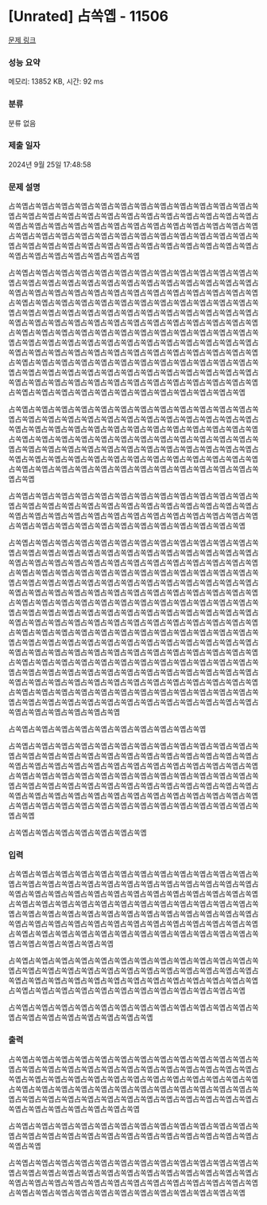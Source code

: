 # [Unrated] 占쏙옙 - 11506 

[문제 링크](https://www.acmicpc.net/problem/11506) 

### 성능 요약

메모리: 13852 KB, 시간: 92 ms

### 분류

분류 없음

### 제출 일자

2024년 9월 25일 17:48:58

### 문제 설명

<p>占쏙옙占쏙옙占쏙옙占쏙옙占쏙옙占쏙옙占쏙옙占쏙옙占쏙옙占쏙옙占쏙옙占쏙옙占쏙옙占쏙옙占쏙옙占쏙옙占쏙옙占쏙옙占쏙옙占쏙옙占쏙옙占쏙옙占쏙옙占쏙옙占쏙옙占쏙옙占쏙옙占쏙옙占쏙옙占쏙옙占쏙옙占쏙옙占쏙옙占쏙옙占쏙옙占쏙옙占쏙옙占쏙옙占쏙옙占쏙옙占쏙옙占쏙옙占쏙옙占쏙옙占쏙옙占쏙옙占쏙옙占쏙옙占쏙옙占쏙옙占쏙옙占쏙옙占쏙옙占쏙옙占쏙옙占쏙옙占쏙옙占쏙옙占쏙옙占쏙옙占쏙옙占쏙옙占쏙옙占쏙옙占쏙옙占쏙옙占쏙옙占쏙옙占쏙옙占쏙옙</p>

<p>占쏙옙占쏙옙占쏙옙占쏙옙占쏙옙占쏙옙占쏙옙占쏙옙占쏙옙占쏙옙占쏙옙占쏙옙占쏙옙占쏙옙占쏙옙占쏙옙占쏙옙占쏙옙占쏙옙占쏙옙占쏙옙占쏙옙占쏙옙占쏙옙占쏙옙占쏙옙占쏙옙占쏙옙占쏙옙占쏙옙占쏙옙占쏙옙占쏙옙占쏙옙占쏙옙占쏙옙占쏙옙占쏙옙占쏙옙占쏙옙占쏙옙占쏙옙占쏙옙占쏙옙占쏙옙占쏙옙占쏙옙占쏙옙占쏙옙占쏙옙占쏙옙占쏙옙占쏙옙占쏙옙占쏙옙占쏙옙占쏙옙占쏙옙占쏙옙占쏙옙占쏙옙占쏙옙占쏙옙占쏙옙占쏙옙占쏙옙占쏙옙占쏙옙占쏙옙占쏙옙占쏙옙占쏙옙占쏙옙占쏙옙占쏙옙占쏙옙占쏙옙占쏙옙占쏙옙占쏙옙占쏙옙占쏙옙占쏙옙占쏙옙占쏙옙占쏙옙占쏙옙占쏙옙占쏙옙占쏙옙占쏙옙占쏙옙占쏙옙占쏙옙占쏙옙占쏙옙占쏙옙占쏙옙占쏙옙占쏙옙占쏙옙占쏙옙占쏙옙占쏙옙占쏙옙占쏙옙占쏙옙占쏙옙占쏙옙占쏙옙占쏙옙占쏙옙占쏙옙占쏙옙占쏙옙占쏙옙占쏙옙占쏙옙占쏙옙占쏙옙占쏙옙占쏙옙占쏙옙占쏙옙占쏙옙占쏙옙占쏙옙占쏙옙占쏙옙占쏙옙占쏙옙占쏙옙占쏙옙占쏙옙占쏙옙占쏙옙占쏙옙占쏙옙占쏙옙占쏙옙占쏙옙占쏙옙占쏙옙占쏙옙占쏙옙占쏙옙占쏙옙占쏙옙占쏙옙占쏙옙占쏙옙占쏙옙占쏙옙占쏙옙占쏙옙占쏙옙占쏙옙占쏙옙占쏙옙占쏙옙占쏙옙占쏙옙占쏙옙占쏙옙</p>

<p>占쏙옙占쏙옙占쏙옙占쏙옙占쏙옙占쏙옙占쏙옙占쏙옙占쏙옙占쏙옙占쏙옙占쏙옙占쏙옙占쏙옙占쏙옙占쏙옙占쏙옙占쏙옙占쏙옙占쏙옙占쏙옙占쏙옙占쏙옙占쏙옙占쏙옙占쏙옙占쏙옙占쏙옙占쏙옙占쏙옙占쏙옙占쏙옙占쏙옙占쏙옙占쏙옙占쏙옙占쏙옙占쏙옙占쏙옙占쏙옙占쏙옙占쏙옙占쏙옙占쏙옙占쏙옙占쏙옙占쏙옙占쏙옙占쏙옙占쏙옙占쏙옙占쏙옙占쏙옙占쏙옙占쏙옙占쏙옙占쏙옙占쏙옙占쏙옙占쏙옙占쏙옙占쏙옙占쏙옙占쏙옙占쏙옙占쏙옙占쏙옙占쏙옙占쏙옙占쏙옙占쏙옙占쏙옙占쏙옙占쏙옙占쏙옙占쏙옙占쏙옙占쏙옙占쏙옙占쏙옙占쏙옙占쏙옙占쏙옙占쏙옙占쏙옙占쏙옙占쏙옙占쏙옙占쏙옙占쏙옙</p>

<p>占쏙옙占쏙옙占쏙옙占쏙옙占쏙옙占쏙옙占쏙옙占쏙옙占쏙옙占쏙옙占쏙옙占쏙옙占쏙옙占쏙옙占쏙옙占쏙옙占쏙옙占쏙옙占쏙옙占쏙옙占쏙옙占쏙옙占쏙옙占쏙옙占쏙옙占쏙옙占쏙옙占쏙옙占쏙옙占쏙옙占쏙옙占쏙옙占쏙옙占쏙옙占쏙옙占쏙옙占쏙옙占쏙옙占쏙옙占쏙옙占쏙옙占쏙옙占쏙옙占쏙옙占쏙옙占쏙옙占쏙옙占쏙옙占쏙옙占쏙옙</p>

<p>占쏙옙占쏙옙占쏙옙占쏙옙占쏙옙占쏙옙占쏙옙占쏙옙占쏙옙占쏙옙占쏙옙占쏙옙占쏙옙占쏙옙占쏙옙占쏙옙占쏙옙占쏙옙占쏙옙占쏙옙占쏙옙占쏙옙占쏙옙占쏙옙占쏙옙占쏙옙占쏙옙占쏙옙占쏙옙占쏙옙占쏙옙占쏙옙占쏙옙占쏙옙占쏙옙占쏙옙占쏙옙占쏙옙占쏙옙占쏙옙占쏙옙占쏙옙占쏙옙占쏙옙占쏙옙占쏙옙占쏙옙占쏙옙占쏙옙占쏙옙占쏙옙占쏙옙占쏙옙占쏙옙占쏙옙占쏙옙占쏙옙占쏙옙占쏙옙占쏙옙占쏙옙占쏙옙占쏙옙占쏙옙占쏙옙占쏙옙占쏙옙占쏙옙占쏙옙占쏙옙占쏙옙占쏙옙占쏙옙占쏙옙占쏙옙占쏙옙占쏙옙占쏙옙占쏙옙占쏙옙占쏙옙占쏙옙占쏙옙占쏙옙占쏙옙占쏙옙占쏙옙占쏙옙占쏙옙占쏙옙占쏙옙占쏙옙占쏙옙占쏙옙占쏙옙占쏙옙占쏙옙占쏙옙占쏙옙占쏙옙占쏙옙占쏙옙占쏙옙占쏙옙占쏙옙占쏙옙占쏙옙占쏙옙占쏙옙占쏙옙占쏙옙占쏙옙占쏙옙占쏙옙占쏙옙占쏙옙占쏙옙占쏙옙占쏙옙占쏙옙占쏙옙占쏙옙占쏙옙占쏙옙占쏙옙占쏙옙占쏙옙占쏙옙占쏙옙占쏙옙占쏙옙占쏙옙占쏙옙占쏙옙占쏙옙占쏙옙占쏙옙占쏙옙占쏙옙占쏙옙占쏙옙占쏙옙占쏙옙占쏙옙占쏙옙占쏙옙占쏙옙占쏙옙占쏙옙占쏙옙占쏙옙占쏙옙占쏙옙占쏙옙占쏙옙占쏙옙占쏙옙占쏙옙占쏙옙占쏙옙占쏙옙占쏙옙占쏙옙占쏙옙占쏙옙占쏙옙占쏙옙占쏙옙占쏙옙占쏙옙占쏙옙占쏙옙占쏙옙占쏙옙占쏙옙占쏙옙占쏙옙占쏙옙占쏙옙占쏙옙占쏙옙占쏙옙占쏙옙占쏙옙占쏙옙占쏙옙占쏙옙占쏙옙占쏙옙占쏙옙占쏙옙占쏙옙占쏙옙占쏙옙占쏙옙占쏙옙占쏙옙占쏙옙占쏙옙占쏙옙占쏙옙占쏙옙占쏙옙占쏙옙占쏙옙占쏙옙占쏙옙占쏙옙占쏙옙占쏙옙占쏙옙占쏙옙占쏙옙占쏙옙占쏙옙占쏙옙占쏙옙占쏙옙占쏙옙占쏙옙占쏙옙</p>

<p>占쏙옙占쏙옙占쏙옙占쏙옙占쏙옙占쏙옙占쏙옙占쏙옙占쏙옙占쏙옙</p>

<p>占쏙옙占쏙옙占쏙옙占쏙옙占쏙옙占쏙옙占쏙옙占쏙옙占쏙옙占쏙옙占쏙옙占쏙옙占쏙옙占쏙옙占쏙옙占쏙옙占쏙옙占쏙옙占쏙옙占쏙옙占쏙옙占쏙옙占쏙옙占쏙옙占쏙옙占쏙옙占쏙옙占쏙옙占쏙옙占쏙옙占쏙옙占쏙옙占쏙옙占쏙옙占쏙옙占쏙옙占쏙옙占쏙옙占쏙옙占쏙옙占쏙옙占쏙옙占쏙옙占쏙옙占쏙옙占쏙옙占쏙옙占쏙옙占쏙옙占쏙옙占쏙옙占쏙옙占쏙옙占쏙옙占쏙옙占쏙옙占쏙옙占쏙옙占쏙옙占쏙옙占쏙옙占쏙옙占쏙옙占쏙옙占쏙옙占쏙옙占쏙옙占쏙옙占쏙옙占쏙옙占쏙옙占쏙옙占쏙옙占쏙옙占쏙옙占쏙옙占쏙옙占쏙옙占쏙옙占쏙옙占쏙옙占쏙옙占쏙옙占쏙옙占쏙옙占쏙옙占쏙옙占쏙옙占쏙옙占쏙옙</p>

<p>占쏙옙占쏙옙占쏙옙占쏙옙占쏙옙占쏙옙占쏙옙</p>

### 입력 

 <p>占쏙옙占쏙옙占쏙옙占쏙옙占쏙옙占쏙옙占쏙옙占쏙옙占쏙옙占쏙옙占쏙옙占쏙옙占쏙옙占쏙옙占쏙옙占쏙옙占쏙옙占쏙옙占쏙옙占쏙옙占쏙옙占쏙옙占쏙옙占쏙옙占쏙옙占쏙옙占쏙옙占쏙옙占쏙옙占쏙옙占쏙옙占쏙옙占쏙옙占쏙옙占쏙옙占쏙옙占쏙옙占쏙옙占쏙옙占쏙옙占쏙옙占쏙옙占쏙옙占쏙옙占쏙옙占쏙옙占쏙옙占쏙옙占쏙옙占쏙옙占쏙옙占쏙옙占쏙옙占쏙옙占쏙옙占쏙옙占쏙옙占쏙옙占쏙옙占쏙옙占쏙옙占쏙옙占쏙옙占쏙옙占쏙옙占쏙옙占쏙옙占쏙옙占쏙옙占쏙옙占쏙옙占쏙옙占쏙옙占쏙옙占쏙옙占쏙옙占쏙옙占쏙옙占쏙옙占쏙옙占쏙옙占쏙옙占쏙옙占쏙옙占쏙옙占쏙옙占쏙옙占쏙옙占쏙옙占쏙옙占쏙옙占쏙옙占쏙옙占쏙옙</p>

<p>占쏙옙占쏙옙占쏙옙占쏙옙占쏙옙占쏙옙占쏙옙占쏙옙占쏙옙占쏙옙占쏙옙占쏙옙占쏙옙占쏙옙占쏙옙占쏙옙占쏙옙占쏙옙占쏙옙占쏙옙占쏙옙占쏙옙占쏙옙占쏙옙占쏙옙占쏙옙占쏙옙占쏙옙占쏙옙占쏙옙占쏙옙占쏙옙占쏙옙占쏙옙占쏙옙占쏙옙占쏙옙占쏙옙占쏙옙占쏙옙占쏙옙占쏙옙占쏙옙占쏙옙占쏙옙占쏙옙占쏙옙占쏙옙占쏙옙占쏙옙</p>

<p>占쏙옙占쏙옙占쏙옙占쏙옙占쏙옙占쏙옙占쏙옙占쏙옙占쏙옙占쏙옙占쏙옙占쏙옙占쏙옙占쏙옙占쏙옙占쏙옙占쏙옙占쏙옙占쏙옙占쏙옙</p>

### 출력 

 <p>占쏙옙占쏙옙占쏙옙占쏙옙占쏙옙占쏙옙占쏙옙占쏙옙占쏙옙占쏙옙占쏙옙占쏙옙占쏙옙占쏙옙占쏙옙占쏙옙占쏙옙占쏙옙占쏙옙占쏙옙占쏙옙占쏙옙占쏙옙占쏙옙占쏙옙占쏙옙占쏙옙占쏙옙占쏙옙占쏙옙占쏙옙占쏙옙占쏙옙占쏙옙占쏙옙占쏙옙占쏙옙占쏙옙占쏙옙占쏙옙占쏙옙占쏙옙占쏙옙占쏙옙占쏙옙占쏙옙占쏙옙占쏙옙占쏙옙占쏙옙占쏙옙占쏙옙占쏙옙占쏙옙占쏙옙占쏙옙占쏙옙占쏙옙占쏙옙占쏙옙占쏙옙占쏙옙占쏙옙占쏙옙占쏙옙占쏙옙占쏙옙占쏙옙占쏙옙占쏙옙</p>

<p>占쏙옙占쏙옙占쏙옙占쏙옙占쏙옙占쏙옙占쏙옙占쏙옙占쏙옙占쏙옙占쏙옙占쏙옙占쏙옙占쏙옙占쏙옙占쏙옙占쏙옙占쏙옙占쏙옙占쏙옙占쏙옙占쏙옙占쏙옙占쏙옙占쏙옙占쏙옙占쏙옙</p>

<p>占쏙옙占쏙옙占쏙옙占쏙옙占쏙옙占쏙옙占쏙옙占쏙옙占쏙옙占쏙옙占쏙옙占쏙옙占쏙옙占쏙옙占쏙옙占쏙옙占쏙옙占쏙옙占쏙옙占쏙옙占쏙옙占쏙옙占쏙옙占쏙옙占쏙옙占쏙옙占쏙옙占쏙옙占쏙옙占쏙옙占쏙옙占쏙옙占쏙옙占쏙옙占쏙옙占쏙옙占쏙옙占쏙옙占쏙옙占쏙옙占쏙옙占쏙옙占쏙옙占쏙옙占쏙옙占쏙옙占쏙옙占쏙옙占쏙옙占쏙옙</p>

